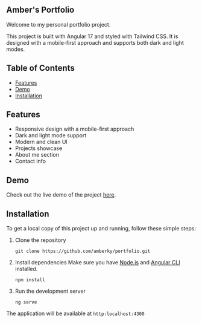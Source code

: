 ## Amber's Portfolio

Welcome to my personal portfolio project.

This project is built with Angular 17 and styled with Tailwind CSS.
It is designed with a mobile-first approach and supports both dark and light modes.

## Table of Contents

- [Features](#features)
- [Demo](#demo)
- [Installation](#installation)

## Features
- Responsive design with a mobile-first approach
- Dark and light mode support
- Modern and clean UI
- Projects showcase
- About me section
- Contact info

## Demo
Check out the live demo of the project [here](https://ambereu-portfolio.netlify.app/).

## Installation
To get a local copy of this project up and running, follow these simple steps:

1. Clone the repository
    ```
    git clone https://github.com/amberky/portfolio.git
    ```

1. Install dependencies
    Make sure you have [Node.js](https://nodejs.org/en) and [Angular CLI](https://www.npmjs.com/package/@angular/cli) installed.
    ```
    npm install
    ```

1. Run the development server
    ```
    ng serve
    ```

The application will be available at `http:localhost:4300`

